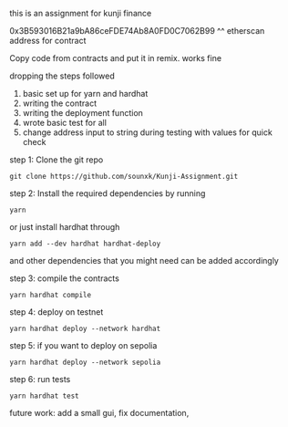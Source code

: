 this is an assignment for kunji finance

0x3B593016B21a9bA86ceFDE74Ab8A0FD0C7062B99 
^^ etherscan address for contract

Copy code from contracts and put it in remix. works fine

dropping the steps followed
1. basic set up for yarn and hardhat
2. writing the contract
3. writing the deployment function
4. wrote basic test for all
5. change address input to string during testing with values for quick check

step 1: Clone the git repo
```
git clone https://github.com/sounxk/Kunji-Assignment.git
```

step 2: Install the required dependencies by running 
```
yarn
```
or just install hardhat through 
```
yarn add --dev hardhat hardhat-deploy
```
and other dependencies that you might need can be added accordingly

step 3: compile the contracts

```
yarn hardhat compile
```

step 4: deploy on testnet
```
yarn hardhat deploy --network hardhat
```
step 5: if you want to deploy on sepolia
```
yarn hardhat deploy --network sepolia
```
step 6: run tests
```
yarn hardhat test
```

future work: add a small gui, fix documentation, 


